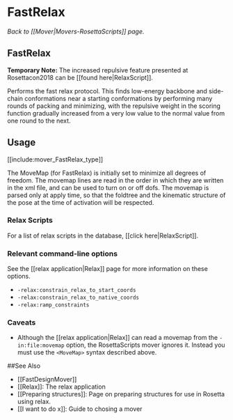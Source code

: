 # FastRelax
*Back to [[Mover|Movers-RosettaScripts]] page.*
## FastRelax

**Temporary Note:** The increased repulsive feature presented at Rosettacon2018 can be [[found here|RelaxScript]].

Performs the fast relax protocol.  This finds low-energy backbone and side-chain conformations near a starting conformations by performing many rounds of packing and minimizing, with the repulsive weight in the scoring function gradually increased from a very low value to the normal value from one round to the next.

## Usage

[[include:mover_FastRelax_type]]

The MoveMap (for FastRelax) is initially set to minimize all degrees of freedom. The movemap lines are read in the order in which they are written in the xml file, and can be used to turn on or off dofs. The movemap is parsed only at apply time, so that the foldtree and the kinematic structure of the pose at the time of activation will be respected.

### Relax Scripts

For a list of relax scripts in the database, [[click here|RelaxScript]].

### Relevant command-line options

See the [[relax application|Relax]] page for more information on these options.

- `-relax:constrain_relax_to_start_coords`
- `-relax:constrain_relax_to_native_coords`
- `-relax:ramp_constraints`

### Caveats

- Although the [[relax application|Relax]] can read a movemap from the `-in:file:movemap` option, the RosettaScripts mover ignores it.  Instead you must use the `<MoveMap>` syntax described above.

##See Also
* [[FastDesignMover]]
* [[Relax]]: The relax application
* [[Preparing structures]]: Page on preparing structures for use in Rosetta using relax.
* [[I want to do x]]: Guide to chosing a mover